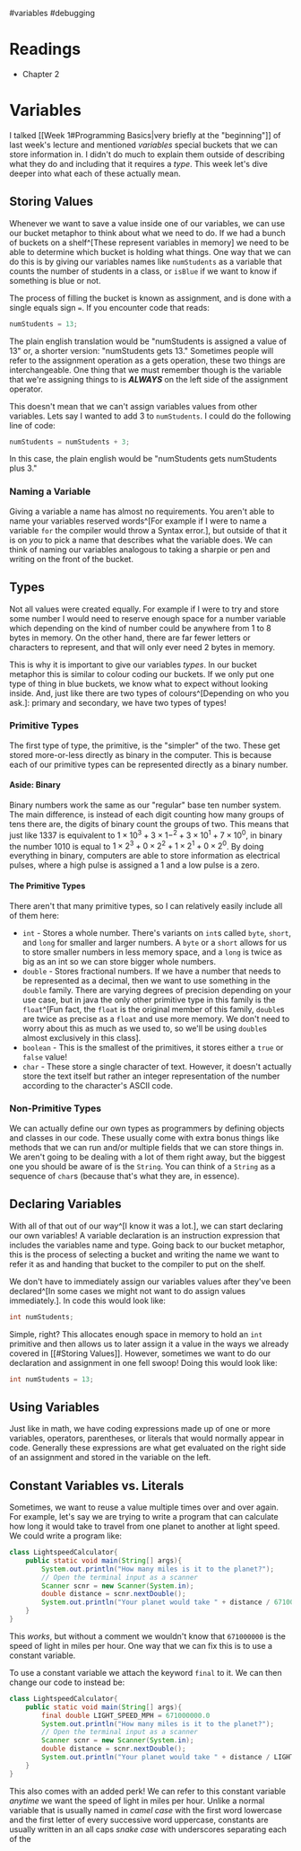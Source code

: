 #variables #debugging 
# Readings
* Chapter 2
# Variables
I talked [[Week 1#Programming Basics|very briefly at the "beginning"]] of last week's lecture and mentioned *variables* special buckets that we can store information in. I didn't do much to explain them outside of describing what they do and including that it requires a *type*. This week let's dive deeper into what each of these actually mean.
## Storing Values
Whenever we want to save a value inside one of our variables, we can use our bucket metaphor to think about what we need to do. If we had a bunch of buckets on a shelf^[These represent variables in memory] we need to be able to determine which bucket is holding what things. One way that we can do this is by giving our variables names like `numStudents` as a variable that counts the number of students in a class, or `isBlue` if we want to know if something is blue or not.

The process of filling the bucket is known as assignment, and is done with a single equals sign `=`. If you encounter code that reads:
```java
numStudents = 13;
```
The plain english translation would be "numStudents is assigned a value of 13" or, a shorter version: "numStudents gets 13." Sometimes people will refer to the assignment operation as a gets operation, these two things are interchangeable. One thing that we must remember though is the variable that we're assigning things to is ***ALWAYS*** on the left side of the assignment operator.

This doesn't mean that we can't assign variables values from other variables. Lets say I wanted to add 3 to `numStudents`. I could do the following line of code:
```java
numStudents = numStudents + 3;
```
In this case, the plain english would be "numStudents gets numStudents plus 3."
### Naming a Variable
Giving a variable a name has almost no requirements. You aren't able to name your variables reserved words^[For example if I were to name a variable `for` the compiler would throw a Syntax error.], but outside of that it is on *you* to pick a name that describes what the variable does. We can think of naming our variables analogous to taking a sharpie or pen and writing on the front of the bucket.
## Types
Not all values were created equally. For example if I were to try and store some number I would need to reserve enough space for a number variable which depending on the kind of number could be anywhere from 1 to 8 bytes in memory. On the other hand, there are far fewer letters or characters to represent, and that will only ever need 2 bytes in memory.

This is why it is important to give our variables *types*. In our bucket metaphor this is similar to colour coding our buckets. If we only put one type of thing in blue buckets, we know what to expect without looking inside. And, just like there are two types of colours^[Depending on who you ask.]: primary and secondary, we have two types of types!
### Primitive Types
The first type of type, the primitive, is the 
"simpler" of the two. These get stored more-or-less directly as binary in the computer. This is because each of our primitive types can be represented directly as a binary number.
#### Aside: Binary
Binary numbers work the same as our "regular" base ten number system. The main difference, is instead of each digit counting how many groups of tens there are, the digits of binary count the groups of two. This means that just like $1337$ is equivalent to $1 \times 10^{3} + 3 \times 1-^{2} + 3 \times 10^{1} + 7 \times 10^{0}$, in binary the number $1010$ is equal to $1\times 2^{3} + 0 \times 2^{2} + 1\times 2^{1} + 0\times 2^{0}$. By doing everything in binary, computers are able to store information as electrical pulses, where a high pulse is assigned a 1 and a low pulse is a zero.
#### The Primitive Types
There aren't that many primitive types, so I can relatively easily include all of them here:
* `int` - Stores a whole number. There's variants on `int`s called `byte`, `short`, and `long` for smaller and larger numbers. A `byte` or a `short` allows for us to store smaller numbers in less memory space, and a `long` is twice as big as an int so we can store bigger whole numbers.
* `double` - Stores fractional numbers. If we have a number that needs to be represented as a decimal, then we want to use something in the `double` family. There are varying degrees of precision depending on your use case, but in java the only other primitive type in this family is the `float`^[Fun fact, the `float` is the original member of this family, `double`s are twice as precise as a `float` and use more memory. We don't need to worry about this as much as we used to, so we'll be using `double`s almost exclusively in this class].
* `boolean` - This is the smallest of the primitives, it stores either a `true` or `false` value!
* `char` - These store a single character of text. However, it doesn't actually store the text itself but rather an integer representation of the number according to the character's ASCII code.
### Non-Primitive Types
We can actually define our own types as programmers by defining objects and classes in our code. These usually come with extra bonus things like methods that we can run and/or multiple fields that we can store things in. We aren't going to be dealing with a lot of them right away, but the biggest one you should be aware of is the `String`. You can think of a `String` as a sequence of `char`s (because that's what they are, in essence). 
## Declaring Variables
With all of that out of our way^[I know it was a lot.], we can start declaring our own variables! A variable declaration is an instruction expression that includes the variables name and type. Going back to our bucket metaphor, this is the process of selecting a bucket and writing the name we want to refer it as and handing that bucket to the compiler to put on the shelf.

We don't have to immediately assign our variables values after they've been declared^[In some cases we might not want to do assign values immediately.]. In code this would look like:
```java
int numStudents;
```
Simple, right? This allocates enough space in memory to hold an `int` primitive and then allows us to later assign it a value in the ways we already covered in [[#Storing Values]]. However, sometimes we want to do our declaration and assignment in one fell swoop! Doing this would look like:
```java
int numStudents = 13;
```
## Using Variables
Just like in math, we have coding expressions made up of one or more variables, operators, parentheses, or literals that would normally appear in code. Generally these expressions are what get evaluated on the right side of an assignment and stored in the variable on the left.
## Constant Variables vs. Literals
Sometimes, we want to reuse a value multiple times over and over again. For example, let's say we are trying to write a program that can calculate how long it would take to travel from one planet to another at light speed. We could write a program like:
```java
class LightspeedCalculator{
	public static void main(String[] args){
		System.out.println("How many miles is it to the planet?");
		// Open the terminal input as a scanner
		Scanner scnr = new Scanner(System.in);
		double distance = scnr.nextDouble();
		System.out.println("Your planet would take " + distance / 671000000.0 + " hours");
	}
}
```
This *works*, but without a comment we wouldn't know that `671000000` is the speed of light in miles per hour. One way that we can fix this is to use a constant variable.

To use a constant variable we attach the keyword `final` to it. We can then change our code to instead be:
```java
class LightspeedCalculator{
	public static void main(String[] args){
		final double LIGHT_SPEED_MPH = 671000000.0
		System.out.println("How many miles is it to the planet?");
		// Open the terminal input as a scanner
		Scanner scnr = new Scanner(System.in);
		double distance = scnr.nextDouble();
		System.out.println("Your planet would take " + distance / LIGHT_SPEED_MPH + " hours");
	}
}
```
This also comes with an added perk! We can refer to this constant variable *anytime* we want the speed of light in miles per hour. Unlike a normal variable that is usually named in *camel case* with the first word lowercase and the first letter of every successive word uppercase, constants are usually written in an all caps *snake case* with underscores separating each of the 